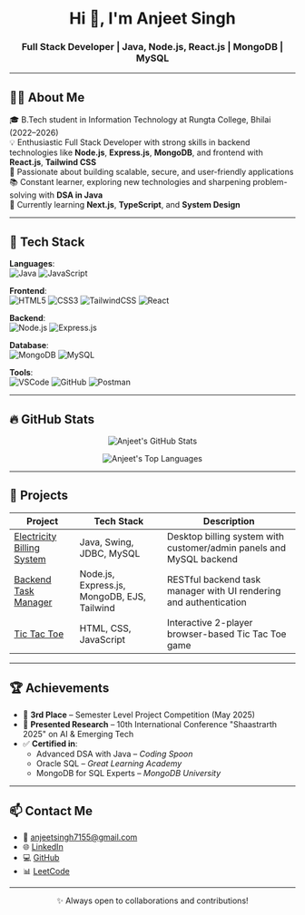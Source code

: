 <h1 align="center">Hi 👋, I'm Anjeet Singh</h1>
<h3 align="center">Full Stack Developer | Java, Node.js, React.js | MongoDB | MySQL</h3>

---

## 👨‍💻 About Me

🎓 B.Tech student in Information Technology at Rungta College, Bhilai (2022–2026)  
💡 Enthusiastic Full Stack Developer with strong skills in backend technologies like **Node.js**, **Express.js**, **MongoDB**, and frontend with **React.js**, **Tailwind CSS**  
🎯 Passionate about building scalable, secure, and user-friendly applications  
📚 Constant learner, exploring new technologies and sharpening problem-solving with **DSA in Java**  
🌱 Currently learning **Next.js**, **TypeScript**, and **System Design**

---

## 🧰 Tech Stack

**Languages**:  
![Java](https://img.shields.io/badge/Java-007396?style=flat&logo=java&logoColor=white)
![JavaScript](https://img.shields.io/badge/JavaScript-F7DF1E?style=flat&logo=javascript&logoColor=black)

**Frontend**:  
![HTML5](https://img.shields.io/badge/HTML5-E34F26?style=flat&logo=html5&logoColor=white)
![CSS3](https://img.shields.io/badge/CSS3-1572B6?style=flat&logo=css3&logoColor=white)
![TailwindCSS](https://img.shields.io/badge/TailwindCSS-06B6D4?style=flat&logo=tailwind-css&logoColor=white)
![React](https://img.shields.io/badge/React-61DAFB?style=flat&logo=react&logoColor=black)

**Backend**:  
![Node.js](https://img.shields.io/badge/Node.js-339933?style=flat&logo=node.js&logoColor=white)
![Express.js](https://img.shields.io/badge/Express.js-000000?style=flat&logo=express&logoColor=white)

**Database**:  
![MongoDB](https://img.shields.io/badge/MongoDB-47A248?style=flat&logo=mongodb&logoColor=white)
![MySQL](https://img.shields.io/badge/MySQL-00758F?style=flat&logo=mysql&logoColor=white)

**Tools**:  
![VSCode](https://img.shields.io/badge/VSCode-007ACC?style=flat&logo=visual-studio-code&logoColor=white)
![GitHub](https://img.shields.io/badge/GitHub-181717?style=flat&logo=github&logoColor=white)
![Postman](https://img.shields.io/badge/Postman-FF6C37?style=flat&logo=postman&logoColor=white)

---

## 🔥 GitHub Stats

<p align="center">
  <img src="https://github-readme-stats.vercel.app/api?username=anjeetsingh7155&show_icons=true&theme=tokyonight" alt="Anjeet's GitHub Stats" />
</p>

<p align="center">
  <img src="https://github-readme-stats.vercel.app/api/top-langs/?username=anjeetsingh7155&layout=compact&theme=tokyonight" alt="Anjeet's Top Languages" />
</p>

---

## 📂 Projects

| Project | Tech Stack | Description |
|--------|------------|-------------|
| [Electricity Billing System](https://github.com/anjeetsingh7155/Electricity-Billing-System-Java-Project) | Java, Swing, JDBC, MySQL | Desktop billing system with customer/admin panels and MySQL backend |
| [Backend Task Manager](https://github.com/anjeetsingh7155/Backend_Task_Manager) | Node.js, Express.js, MongoDB, EJS, Tailwind | RESTful backend task manager with UI rendering and authentication |
| [Tic Tac Toe](https://github.com/anjeetsingh7155/tic-tac-toe) | HTML, CSS, JavaScript | Interactive 2-player browser-based Tic Tac Toe game |

---

## 🏆 Achievements

- 🥉 **3rd Place** – Semester Level Project Competition (May 2025)
- 🧠 **Presented Research** – 10th International Conference "Shaastrarth 2025" on AI & Emerging Tech  
- ✅ **Certified in**:
  - Advanced DSA with Java – *Coding Spoon*
  - Oracle SQL – *Great Learning Academy*
  - MongoDB for SQL Experts – *MongoDB University*

---

## 📫 Contact Me

- 📧 anjeetsingh7155@gmail.com  
- 🌐 [LinkedIn](https://www.linkedin.com/in/anjeet-singh-7972272a2/)  
- 💻 [GitHub](https://github.com/anjeetsingh7155)  
- 📊 [LeetCode](https://leetcode.com/u/anjeet_singh/)

---

<p align="center">✨ Always open to collaborations and contributions!</p>

